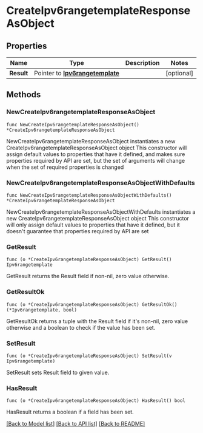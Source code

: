 # CreateIpv6rangetemplateResponseAsObject

## Properties

Name | Type | Description | Notes
------------ | ------------- | ------------- | -------------
**Result** | Pointer to [**Ipv6rangetemplate**](Ipv6rangetemplate.md) |  | [optional] 

## Methods

### NewCreateIpv6rangetemplateResponseAsObject

`func NewCreateIpv6rangetemplateResponseAsObject() *CreateIpv6rangetemplateResponseAsObject`

NewCreateIpv6rangetemplateResponseAsObject instantiates a new CreateIpv6rangetemplateResponseAsObject object
This constructor will assign default values to properties that have it defined,
and makes sure properties required by API are set, but the set of arguments
will change when the set of required properties is changed

### NewCreateIpv6rangetemplateResponseAsObjectWithDefaults

`func NewCreateIpv6rangetemplateResponseAsObjectWithDefaults() *CreateIpv6rangetemplateResponseAsObject`

NewCreateIpv6rangetemplateResponseAsObjectWithDefaults instantiates a new CreateIpv6rangetemplateResponseAsObject object
This constructor will only assign default values to properties that have it defined,
but it doesn't guarantee that properties required by API are set

### GetResult

`func (o *CreateIpv6rangetemplateResponseAsObject) GetResult() Ipv6rangetemplate`

GetResult returns the Result field if non-nil, zero value otherwise.

### GetResultOk

`func (o *CreateIpv6rangetemplateResponseAsObject) GetResultOk() (*Ipv6rangetemplate, bool)`

GetResultOk returns a tuple with the Result field if it's non-nil, zero value otherwise
and a boolean to check if the value has been set.

### SetResult

`func (o *CreateIpv6rangetemplateResponseAsObject) SetResult(v Ipv6rangetemplate)`

SetResult sets Result field to given value.

### HasResult

`func (o *CreateIpv6rangetemplateResponseAsObject) HasResult() bool`

HasResult returns a boolean if a field has been set.


[[Back to Model list]](../README.md#documentation-for-models) [[Back to API list]](../README.md#documentation-for-api-endpoints) [[Back to README]](../README.md)


